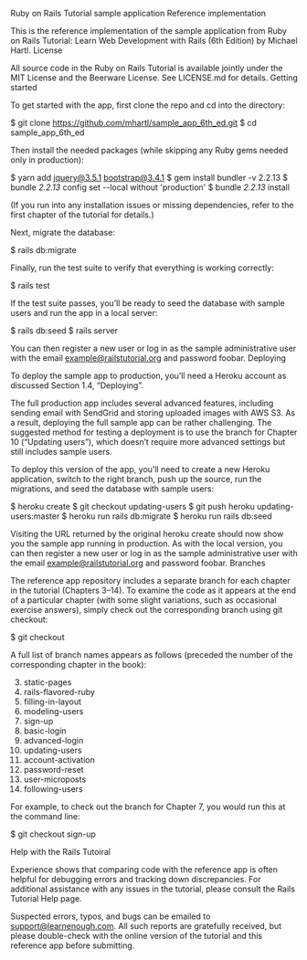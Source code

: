 Ruby on Rails Tutorial sample application
Reference implementation

This is the reference implementation of the sample application from Ruby on Rails Tutorial: Learn Web Development with Rails (6th Edition) by Michael Hartl.
License

All source code in the Ruby on Rails Tutorial is available jointly under the MIT License and the Beerware License. See LICENSE.md for details.
Getting started

To get started with the app, first clone the repo and cd into the directory:

$ git clone https://github.com/mhartl/sample_app_6th_ed.git
$ cd sample_app_6th_ed

Then install the needed packages (while skipping any Ruby gems needed only in production):

$ yarn add jquery@3.5.1 bootstrap@3.4.1
$ gem install bundler -v 2.2.13
$ bundle _2.2.13_ config set --local without 'production'
$ bundle _2.2.13_ install

(If you run into any installation issues or missing dependencies, refer to the first chapter of the tutorial for details.)

Next, migrate the database:

$ rails db:migrate

Finally, run the test suite to verify that everything is working correctly:

$ rails test

If the test suite passes, you’ll be ready to seed the database with sample users and run the app in a local server:

$ rails db:seed
$ rails server

You can then register a new user or log in as the sample administrative user with the email example@railstutorial.org and password foobar.
Deploying

To deploy the sample app to production, you’ll need a Heroku account as discussed Section 1.4, “Deploying”.

The full production app includes several advanced features, including sending email with SendGrid and storing uploaded images with AWS S3. As a result, deploying the full sample app can be rather challenging. The suggested method for testing a deployment is to use the branch for Chapter 10 (“Updating users”), which doesn’t require more advanced settings but still includes sample users.

To deploy this version of the app, you’ll need to create a new Heroku application, switch to the right branch, push up the source, run the migrations, and seed the database with sample users:

$ heroku create
$ git checkout updating-users
$ git push heroku updating-users:master
$ heroku run rails db:migrate
$ heroku run rails db:seed

Visiting the URL returned by the original heroku create should now show you the sample app running in production. As with the local version, you can then register a new user or log in as the sample administrative user with the email example@railstutorial.org and password foobar.
Branches

The reference app repository includes a separate branch for each chapter in the tutorial (Chapters 3–14). To examine the code as it appears at the end of a particular chapter (with some slight variations, such as occasional exercise answers), simply check out the corresponding branch using git checkout:

$ git checkout <branch name>

A full list of branch names appears as follows (preceded the number of the corresponding chapter in the book):

 3. static-pages
 4. rails-flavored-ruby
 5. filling-in-layout
 6. modeling-users
 7. sign-up
 8. basic-login
 9. advanced-login
10. updating-users
11. account-activation
12. password-reset
13. user-microposts
14. following-users

For example, to check out the branch for Chapter 7, you would run this at the command line:

$ git checkout sign-up

Help with the Rails Tutoiral

Experience shows that comparing code with the reference app is often helpful for debugging errors and tracking down discrepancies. For additional assistance with any issues in the tutorial, please consult the Rails Tutorial Help page.

Suspected errors, typos, and bugs can be emailed to support@learnenough.com. All such reports are gratefully received, but please double-check with the online version of the tutorial and this reference app before submitting.